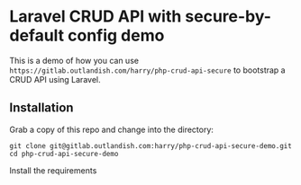 # Laravel CRUD API with secure-by-default config demo

This is a demo of how you can use `https://gitlab.outlandish.com/harry/php-crud-api-secure` to bootstrap a CRUD API using Laravel.

## Installation 
Grab a copy of this repo and change into the directory:

```
git clone git@gitlab.outlandish.com:harry/php-crud-api-secure-demo.git
cd php-crud-api-secure-demo
```

Install the requirements
